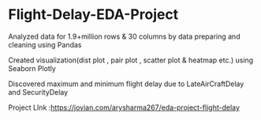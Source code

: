 # Flight-Delay-EDA-Project

Analyzed data for 1.9+million rows &amp; 30 columns by data preparing and cleaning using Pandas 

Created visualization(dist plot , pair plot , scatter plot &amp; heatmap etc.) using Seaborn Plotly 

Discovered maximum and minimum flight delay due to LateAirCraftDelay and SecurityDelay

Project LInk :https://jovian.com/arysharma267/eda-project-flight-delay

